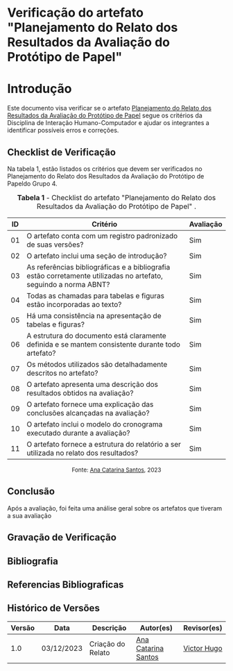 # Verificação do artefato "Planejamento do Relato dos Resultados da Avaliação do Protótipo de Papel"

# Introdução

Este documento visa verificar se o artefato [Planejamento do Relato dos Resultados da Avaliação do Protótipo de Papel](https://interacao-humano-computador.github.io/2023.2-Dominio-Publico/design_avalaiacao_desenvolvimento/nivel2/prototipo_de_papel/planejamento_relato/) segue os critérios da Disciplina de Interação Humano-Computador e ajudar os integrantes a identificar possíveis erros e correções.

## Checklist de Verificação

Na tabela 1, estão listados os critérios que devem ser verificados no Planejamento do Relato dos Resultados da Avaliação do Protótipo de Papeldo Grupo 4.

<font size="3"><p style="text-align: center"><b>Tabela 1</b> - Checklist do artefato "Planejamento do Relato dos Resultados da Avaliação do Protótipo de Papel" . </p></font>

| ID  | Critério                                                                                                         | Avaliação |
| --- | ---------------------------------------------------------------------------------------------------------------- | --------- |
| 01  | O artefato conta com um registro padronizado de suas versões?                                                    | Sim       |
| 02  | O artefato inclui uma seção de introdução?                                                                       | Sim       |
| 03  | As referências bibliográficas e a bibliografia estão corretamente utilizadas no artefato, seguindo a norma ABNT? | Sim       |
| 04  | Todas as chamadas para tabelas e figuras estão incorporadas ao texto?                                            | Sim       |
| 05  | Há uma consistência na apresentação de tabelas e figuras?                                                        | Sim       |
| 06  | A estrutura do documento está claramente definida e se mantem consistente durante todo artefato?                 | Sim       |
| 07  | Os métodos utilizados são detalhadamente descritos no artefato?                                                  | Sim       |
| 08  | O artefato apresenta uma descrição dos resultados obtidos na avaliação?                                          | Sim       |
| 09  | O artefato fornece uma explicação das conclusões alcançadas na avaliação?                                        | Sim       |
| 10  | O artefato inclui o modelo do cronograma executado durante a avaliação?                                          | Sim       |
| 11  | O artefato fornece a estrutura do relatório a ser utilizada no relato dos resultados?                            | Sim       |

<font size="2"><p style="text-align: center">Fonte: [Ana Catarina Santos](https://github.com/an4catarina), 2023</p></font>

## Conclusão

Após a avaliação, foi feita uma análise geral sobre os artefatos que tiveram a sua avaliação 

## Gravação de Verificação

## Bibliografia

## Referencias Bibliograficas

## Histórico de Versões

| Versão | Data       | Descrição         | Autor(es)                                             | Revisor(es)                                    |
| ------ | ---------- | ----------------- | ----------------------------------------------------- | ---------------------------------------------- |
| 1.0    | 03/12/2023 | Criação do Relato | [Ana Catarina Santos](https://github.com/an4catarina) | [Victor Hugo](https://github.com/ViictorHugoo) |
